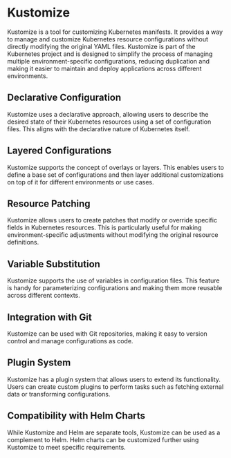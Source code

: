 # Kustomize
Kustomize is a tool for customizing Kubernetes manifests. It provides a way to manage and customize Kubernetes resource configurations without directly modifying the original YAML files. Kustomize is part of the Kubernetes project and is designed to simplify the process of managing multiple environment-specific configurations, reducing duplication and making it easier to maintain and deploy applications across different environments.


## Declarative Configuration
Kustomize uses a declarative approach, allowing users to describe the desired state of their Kubernetes resources using a set of configuration files. This aligns with the declarative nature of Kubernetes itself.
## Layered Configurations
Kustomize supports the concept of overlays or layers. This enables users to define a base set of configurations and then layer additional customizations on top of it for different environments or use cases.
## Resource Patching
Kustomize allows users to create patches that modify or override specific fields in Kubernetes resources. This is particularly useful for making environment-specific adjustments without modifying the original resource definitions.
## Variable Substitution
Kustomize supports the use of variables in configuration files. This feature is handy for parameterizing configurations and making them more reusable across different contexts.
## Integration with Git
Kustomize can be used with Git repositories, making it easy to version control and manage configurations as code.
## Plugin System
Kustomize has a plugin system that allows users to extend its functionality. Users can create custom plugins to perform tasks such as fetching external data or transforming configurations.
## Compatibility with Helm Charts
While Kustomize and Helm are separate tools, Kustomize can be used as a complement to Helm. Helm charts can be customized further using Kustomize to meet specific requirements.
